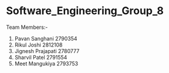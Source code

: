 # Software_Engineering_Group_8


Team Members:-

  1. Pavan Sanghani     2790354     
  2. Rikul Joshi        2812108
  3. Jignesh Prajapati  2780777
  4. Sharvil Patel      2791554
  5. Meet Mangukiya     2793753
